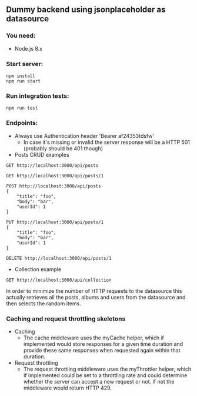 ## Dummy backend using jsonplaceholder as datasource

### You need:
* Node.js 8.x

### Start server:
```
npm install
npm run start
```

### Run integration tests:
```
npm run test
```

### Endpoints:
* Always use Authentication header 'Bearer af24353tdsfw'
   * In case it's missing or invalid the server response will be a HTTP 501 (probably should be 401 though)
* Posts CRUD examples
```
GET http://localhost:3000/api/posts
```
```
GET http://localhost:3000/api/posts/1
```
```
POST http://localhost:3000/api/posts
{
    "title": "foo",
    "body": "bar",
    "userId": 1
}
```
```
PUT http://localhost:3000/api/posts/1
{
    "title": "foo",
    "body": "bar",
    "userId": 1
}
```
```
DELETE http://localhost:3000/api/posts/1
```
* Collection example
```
GET http://localhost:3000/api/collection
```
In order to minimize the number of HTTP requests to the datasource this actually retrieves all the posts, albums and users from the datasource and then selects the random items.

### Caching and request throttling skeletons
* Caching
   * The cache middleware uses the myCache helper, which if implemented would store responses for a given time duration and provide these same responses when requested again within that duration.
* Request throttling
   * The request throttling middleware uses the myThrottler helper, which if implemented could be set to a throttling rate and could determine whether the server can accept a new request or not. If not the middleware would return HTTP 429.
